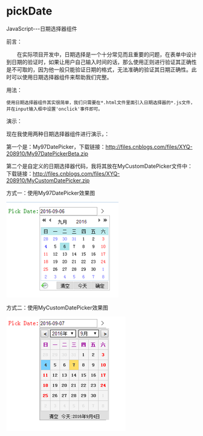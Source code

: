 # pickDate
JavaScript---日期选择器组件

前言：

　　在实际项目开发中，日期选择是一个十分常见而且重要的问题，在表单中设计到日期的验证时，如果让用户自己输入时间的话，那么使用正则进行验证其正确性是不可取的，因为他一般只能验证日期的格式，无法准确的验证其日期正确性。此时可以使用日期选择器组件来帮助我们完整。


用法：
	
    使用日期选择器组件其实很简单，我们只需要在*.html文件里面引入日期选择器的*.js文件，并在input输入框中设置'onclick'事件即可。

演示：

   现在我使用两种日期选择器组件进行演示，：

   第一个是：My97DatePicker，下载链接：http://files.cnblogs.com/files/XYQ-208910/My97DatePickerBeta.zip

   第二个是自定义的日期选择器代码，我将其放在MyCustomDatePicker文件中：下载链接：http://files.cnblogs.com/files/XYQ-208910/MyCustomDatePicker.zip

方式一：使用My97DatePicker效果图
   
   ![image](https://github.com/xiayuanquan/pickDate/blob/master/screenshots/1.png)
   
方式二：使用MyCustomDatePicker效果图
  
   ![image](https://github.com/xiayuanquan/pickDate/blob/master/screenshots/2.png)
	
